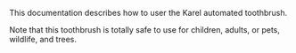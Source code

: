 This documentation describes how to user the Karel automated toothbrush.

Note that this toothbrush is totally safe to use for children, adults, or pets, wildlife, and trees.
